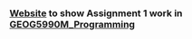 ### [Website](https://hannahwh05.github.io/) to show Assignment 1 work in [GEOG5990M_Programming](https://github.com/hannahwh05/GEOG5990M_Programming)
